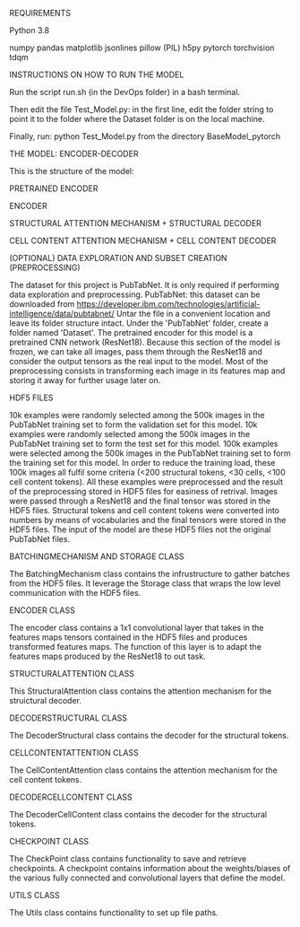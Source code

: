 REQUIREMENTS

Python 3.8

numpy
pandas
matplotlib
jsonlines
pillow (PIL)
h5py
pytorch
torchvision
tdqm

INSTRUCTIONS ON HOW TO RUN THE MODEL

Run the script run.sh (in the DevOps folder) in a bash terminal.

Then edit the file Test_Model.py: in the first line, edit the folder string to point it to the folder where the Dataset folder is on 
the local machine.

Finally, run: python Test_Model.py from the directory BaseModel_pytorch

THE MODEL: ENCODER-DECODER

This is the structure of the model:

PRETRAINED ENCODER

ENCODER

STRUCTURAL ATTENTION MECHANISM + STRUCTURAL DECODER

CELL CONTENT ATTENTION MECHANISM + CELL CONTENT DECODER

(OPTIONAL) DATA EXPLORATION AND SUBSET CREATION (PREPROCESSING)

The dataset for this project is PubTabNet. It is only required if performing data exploration and preprocessing.
PubTabNet: this dataset can be downloaded from https://developer.ibm.com/technologies/artificial-intelligence/data/pubtabnet/
Untar the file in a convenient location and leave its folder structure intact.
Under the 'PubTabNet' folder, create a folder named 'Dataset'.
The pretrained encoder for this model is a pretrained CNN network (ResNet18). Because this section of the model is frozen,
we can take all images, pass them through the ResNet18 and consider the output tensors as the real input to the model. 
Most of the preprocessing consists in transforming each image in its features map and storing it away for further usage later on.

HDF5 FILES   

10k examples were randomly selected among the 500k images in the PubTabNet training set to form the validation set for this model.
10k examples were randomly selected among the 500k images in the PubTabNet training set to form the test set for this model.
100k examples were selected among the 500k images in the PubTabNet training set to form the training set for this model. 
In order to reduce the training load, these 100k images all fulfil some criteria (<200 structural tokens, <30 cells, <100 cell content tokens).
All these examples were preprocessed and the result of the preprocessing stored in HDF5 files for easiness of retrival.
Images were passed through a ResNet18 and the final tensor was stored in the HDF5 files.
Structural tokens and cell content tokens were converted into numbers by means of vocabularies and the final tensors were stored in the HDF5 files.
The input of the model are these HDF5 files not the original PubTabNet files.

BATCHINGMECHANISM AND STORAGE CLASS

The BatchingMechanism class contains the infrustructure to gather batches from the HDF5 files. It leverage the Storage class that wraps 
the low level communication with the HDF5 files. 

ENCODER CLASS

The encoder class contains a 1x1 convolutional layer that takes in the features maps tensors contained in the HDF5 files and produces 
transformed features maps. The function of this layer is to adapt the features maps produced by the ResNet18 to out task.

STRUCTURALATTENTION CLASS

This StructuralAttention class contains the attention mechanism for the struictural decoder.

DECODERSTRUCTURAL CLASS

The DecoderStructural class contains the decoder for the structural tokens.

CELLCONTENTATTENTION CLASS

The CellContentAttention class contains the attention mechanism for the cell content tokens.

DECODERCELLCONTENT CLASS

The DecoderCellContent class contains the decoder for the structural tokens.

CHECKPOINT CLASS

The CheckPoint class contains functionality to save and retrieve checkpoints. A checkpoint contains information about the weights/biases
of the various fully connected and convolutional layers that define the model.

UTILS CLASS

The Utils class contains functionality to set up file paths.

